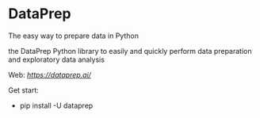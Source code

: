 # DataPrep
The easy way to prepare data in Python

the DataPrep Python library to easily and quickly perform data preparation and exploratory data analysis


Web:
*https://dataprep.ai/*


 Get start:
  - pip install -U dataprep
  
 

